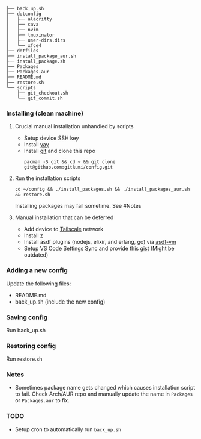 ```
├── back_up.sh
├── dotconfig
│   ├── alacritty
│   ├── cava
│   ├── nvim
│   ├── tmuxinator
│   ├── user-dirs.dirs
│   └── xfce4
├── dotfiles
├── install_package_aur.sh
├── install_package.sh
├── Packages
├── Packages.aur
├── README.md
├── restore.sh
└── scripts
    ├── git_checkout.sh
    └── git_commit.sh
```

### Installing (clean machine)
1. Crucial manual installation unhandled by scripts
    - Setup device SSH key
    - Install [yay](https://github.com/Jguer/yay)
    - Install [git](https://wiki.archlinux.org/title/git) and clone this repo
      ```
      pacman -S git && cd ~ && git clone git@github.com:gitkumi/config.git
      ```
      
2. Run the installation scripts  
      ```
      cd ~/config && ./install_packages.sh && ./install_packages_aur.sh && restore.sh 
      ```

    Installing packages may fail sometime. See #Notes

3. Manual installation that can be deferred
    - Add device to [Tailscale](https://tailscale.com/) network
    - Install [z](https://github.com/rupa/z)
    - Install asdf plugins (nodejs, elixir, and erlang, go) via [asdf-vm](https://asdf-vm.com/#/)
    - Setup VS Code Settings Sync and provide this [gist](https://gist.github.com/gitkumi/c25479bdc423fe539611e3c0e281fd8d) (Might be outdated)

### Adding a new config
Update the following files:  
- README.md  
- back_up.sh (include the new config)  

### Saving config
Run back_up.sh

### Restoring config
Run restore.sh
  
### Notes
- Sometimes package name gets changed which causes installation script to fail. Check Arch/AUR repo and manually update the name in `Packages` or `Packages.aur` to fix.

### TODO
- Setup cron to automatically run `back_up.sh`